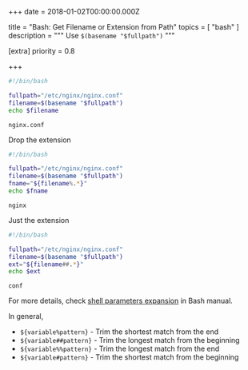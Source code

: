 
+++
date = 2018-01-02T00:00:00.000Z


title = "Bash: Get Filename or Extension from Path"
topics = [ "bash" ]
description = """
Use `$(basename "$fullpath")`
"""

[extra]
priority = 0.8

+++

```bash
#!/bin/bash

fullpath="/etc/nginx/nginx.conf"
filename=$(basename "$fullpath")
echo $filename
```
```
nginx.conf
```

Drop the extension

```bash
#!/bin/bash

fullpath="/etc/nginx/nginx.conf"
filename=$(basename "$fullpath")
fname="${filename%.*}"
echo $fname
```
```
nginx
```

Just the extension

```bash
#!/bin/bash

fullpath="/etc/nginx/nginx.conf"
filename=$(basename "$fullpath")
ext="${filename##.*}"
echo $ext
```
```
conf
```

For more details, check [shell parameters expansion](https://www.gnu.org/software/bash/manual/html_node/Shell-Parameter-Expansion.html) in Bash manual.

In general,

* `${variable%pattern}` - Trim the shortest match from the end
* `${variable##pattern}` - Trim the longest match from the beginning
* `${variable%%pattern}` - Trim the longest match from the end
* `${variable#pattern}` - Trim the shortest match from the beginning